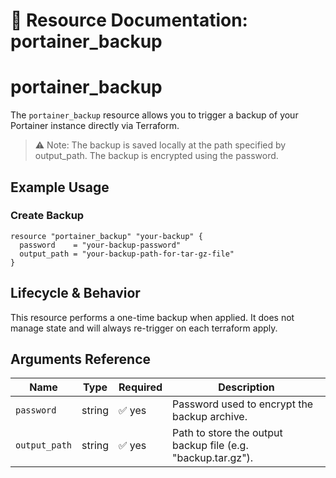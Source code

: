 # 💾 **Resource Documentation: portainer_backup**

# portainer_backup
The `portainer_backup` resource allows you to trigger a backup of your Portainer instance directly via Terraform.
> ⚠️ Note: The backup is saved locally at the path specified by output_path.
The backup is encrypted using the password.

## Example Usage
### Create Backup

```hcl
resource "portainer_backup" "your-backup" {
  password    = "your-backup-password"
  output_path = "your-backup-path-for-tar-gz-file"
}
```

## Lifecycle & Behavior
This resource performs a one-time backup when applied. It does not manage state and will always re-trigger on each terraform apply.

## Arguments Reference

| Name         | Type   | Required | Description                                              |
|--------------|--------|----------|----------------------------------------------------------|
| `password`   | string | ✅ yes   | Password used to encrypt the backup archive.             |
| `output_path`| string | ✅ yes   | Path to store the output backup file (e.g. "backup.tar.gz"). |
